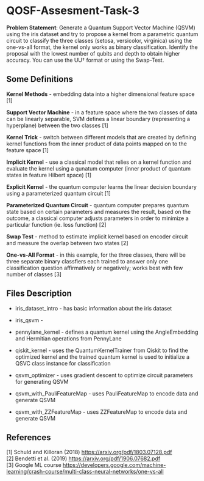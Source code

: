 # QOSF-Assesment-Task-3

**Problem Statement**:
Generate a Quantum Support Vector Machine (QSVM) using the iris dataset and try to propose a kernel from a parametric quantum circuit to classify the three classes (setosa, versicolor, virginica) using the one-vs-all format, the kernel only works as binary classification. Identify the proposal with the lowest number of qubits and depth to obtain higher accuracy. You can use the UU† format or using the Swap-Test.

## Some Definitions

**Kernel Methods** - embedding data into a higher dimensional feature space [1] <br>

**Support Vector Machine** - in a feature space where the two classes of data can be linearly separable, SVM defines a linear boundary (representing a hyperplane) between the two classes [1] <br>

**Kernel Trick** - switch between different models that are created by defining kernel functions from the inner product of data points mapped on to the feature space [1] <br>

**Implicit Kernel** - use a classical model that relies on a kernel function and evaluate the kernel using a qunatum computer (inner product of quantum states in feature Hilbert space) [1]
<br>

**Explicit Kernel** - the quantum computer learns the linear decision boundary using a parameterized quantum circuit [1] <br>

**Parameterized Quantum Circuit** - quantum computer prepares quantum state based on certain parameters and measures the result, based on the outcome, a classical computer adjusts parameters in order to minimize a particular function (ie. loss function) [2] <br>

**Swap Test** - method to estimate implicit kernel based on encoder circuit and measure the overlap between two states [2] <br>

**One-vs-All Format** - in this example, for the three classes, there will be three separate binary classfiers each trained to answer only one classification question affirmatively or negatively; works best with few number of classes [3] <br>

## Files Description
- iris_dataset_intro - has basic information about the iris dataset <br>

- iris_qsvm - <br>

- pennylane_kernel - defines a quantum kernel using the AngleEmbedding and Hermitian operations from PennyLane <br>

- qiskit_kernel - uses the QuantumKernelTrainer from Qiskit to find the optimized kernel and the trained quantum kernel is used to initialize a QSVC class instance for classification <br>

- qsvm_optimizer - uses gradient descent to optimize circuit parameters for generating QSVM <br>

- qsvm_with_PauliFeatureMap - uses PauliFeatureMap to encode data and generate QSVM <br>

- qsvm_with_ZZFeatureMap - uses ZZFeatureMap to encode data and generate QSVM <br>

## References
[1] Schuld and Killoran (2018) https://arxiv.org/pdf/1803.07128.pdf <br>
[2] Bendetti et al. (2019) https://arxiv.org/pdf/1906.07682.pdf <br>
[3] Google ML course https://developers.google.com/machine-learning/crash-course/multi-class-neural-networks/one-vs-all <br>
